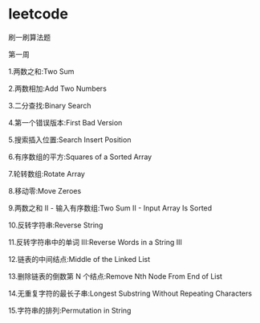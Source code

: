 # leetcode
刷一刷算法题

第一周

1.两数之和:Two Sum

2.两数相加:Add Two Numbers

3.二分查找:Binary Search

4.第一个错误版本:First Bad Version

5.搜索插入位置:Search Insert Position

6.有序数组的平方:Squares of a Sorted Array

7.轮转数组:Rotate Array

8.移动零:Move Zeroes

9.两数之和 II - 输入有序数组:Two Sum II - Input Array Is Sorted

10.反转字符串:Reverse String

11.反转字符串中的单词 III:Reverse Words in a String III

12.链表的中间结点:Middle of the Linked List

13.删除链表的倒数第 N 个结点:Remove Nth Node From End of List

14.无重复字符的最长子串:Longest Substring Without Repeating Characters

15.字符串的排列:Permutation in String